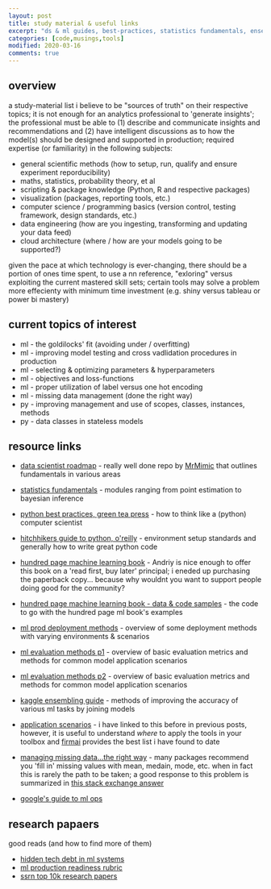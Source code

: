 ```yaml
---
layout: post
title: study material & useful links
excerpt: "ds & ml guides, best-practices, statistics fundamentals, ensemble bible and other useful study tools to maximize your value when delivering data science applications"
categories: [code,musings,tools]
modified: 2020-03-16
comments: true
---
```

## overview 
a study-material list i believe to be "sources of truth" on their respective topics; it is not enough for an analytics professional to 'generate insights'; the professional must be able to (1) describe and communicate insights and recommendations and (2) have intelligent discussions as to how the model(s) should be designed and supported in production; required expertise (or familiarity) in the following subjects: 

* general scientific methods (how to setup, run, qualify and ensure experiment reporducibility)
* maths, statistics, probability theory, et al  
* scripting & package knowledge (Python, R and respective packages)
* visualization  (packages, reporting tools, etc.)
* computer science / programming basics (version control, testing framework, design standards, etc.)
* data engineering (how are you ingesting, transforming and updating your data feed)
* cloud architecture (where / how are your models going to be supported?)

given the pace at which technology is ever-changing, there should be a portion of ones time spent, to use a nn reference, "exloring" versus exploiting the current mastered skill sets; certain tools may solve a problem more effecienty with minimum time investment (e.g. shiny versus tableau or power bi mastery)  

## current topics of interest
* ml - the goldilocks' fit (avoiding under / overfitting) 
* ml - improving model testing and cross vadlidation procedures in production
* ml - selecting & optimizing parameters & hyperparameters
* ml - objectives and loss-functions 
* ml - proper utilization of label versus one hot encoding 
* ml - missing data management (done the right way) 
* py - improving management and use of scopes, classes, instances, methods
* py - data classes in stateless models 

## resource links  
* [data scientist roadmap](https://github.com/MrMimic/data-scientist-roadmap) - really well done repo by [MrMimic](https://github.com/MrMimic) that outlines fundamentals in various areas 

* [statistics fundamentals](https://www.statlect.com/fundamentals-of-statistics) - modules ranging from point estimation to bayesian inference 

* [python best practices, green tea press](http://greenteapress.com/thinkpython/html/index.html) - how to think like a (python) computer scientist 
* [hitchhikers guide to python, o'reilly](https://docs.python-guide.org/) - environment setup standards and generally how to write great python code 

* [hundred page machine learning book](http://themlbook.com/) - Andriy is nice enough to offer this book on a 'read first, buy later' principal; i eneded up purchasing the paperback copy... because why wouldnt you want to support people doing good for the community? 

* [hundred page machine learning book - data & code samples](https://github.com/aburkov/theMLbook) - the code to go with the hundred page ml book's examples

* [ml prod deployment methods](https://www.kdnuggets.com/2019/06/approaches-deploying-machine-learning-production.html) - overview of some deployment methods with varying environments & scenarios 

* [ml evaluation methods p1](https://www.oreilly.com/data/free/files/evaluating-machine-learning-models.pdf) - overview of basic evaluation metrics and methods for common model application scenarios 

* [ml evaluation methods p2](http://pages.cs.wisc.edu/~dpage/cs760/evaluating.pdf) - overview of basic evaluation metrics and methods for common model application scenarios 

* [kaggle ensembling guide](https://mlwave.com/kaggle-ensembling-guide/) - methods of improving the accuracy of various ml tasks by joining models 

* [application scenarios](https://github.com/firmai/industry-machine-learning) - i have linked to this before in previous posts, however, it is useful to understand *where* to apply the tools in your toolbox and [firmai](https://github.com/firmai) provides the best list i have found to date  

* [managing missing data...the right way](https://play.google.com/books/reader?id=OaiODwAAQBAJ&hl=en&pg=GBS.PT15) - many packages recommend you 'fill in' missing values with mean, medain, mode, etc. when in fact this is rarely the path to be taken; a good response to this problem is summarized in [this stack exchange answer](https://stats.stackexchange.com/questions/391602/how-to-handle-missing-data-in-machine-learning)

* [google's guide to ml ops](https://cloud.google.com/solutions/machine-learning/mlops-continuous-delivery-and-automation-pipelines-in-machine-learning) 

## research papaers
good reads (and how to find more of them)
* [hidden tech debt in ml systems](https://papers.nips.cc/paper/5656-hidden-technical-debt-in-machine-learning-systems.pdf) 
* [ml production readiness rubric](https://static.googleusercontent.com/media/research.google.com/cs//pubs/archive/aad9f93b86b7addfea4c419b9100c6cdd26cacea.pdf) 
* [ssrn top 10k research papers](https://hq.ssrn.com/rankings/Ranking_display.cfm?TRN_gID=10&utm_source=share&utm_medium=ios_app&utm_name=iossmf)